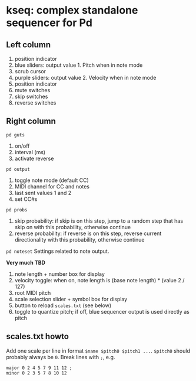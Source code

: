 # kseq: complex standalone sequencer for Pd

## Left column

1. position indicator
2. blue sliders: output value 1. Pitch when in note mode
3. scrub cursor
4. purple sliders: output value 2. Velocity when in note mode
5. position indicator
6. mute switches
7. skip switches
8. reverse switches

## Right column

`pd guts`
1. on/off
2. interval (ms)
3. activate reverse

`pd output`
1. toggle note mode (default CC)
2. MIDI channel for CC and notes
3. last sent values 1 and 2
4. set CC#s

`pd probs`
1. skip probability: if skip is on this step, jump to a random step that has skip on with this probability, otherwise continue
2. reverse probability: if reverse is on this step, reverse current directionality with this probability, otherwise continue

`pd noteset`
Settings related to note output.

**Very much TBD**

1. note length + number box for display 
2. velocity toggle: when on, note length is (base note length) * (value 2 / 127)
3. root MIDI pitch
4. scale selection slider + symbol box for display
5. button to reload `scales.txt` (see below)
6. toggle to quantize pitch; if off, blue sequencer output is used directly as pitch

## scales.txt howto
Add one scale per line in format `$name $pitch0 $pitch1 ...`.
`$pitch0` should probably always be `0`.
Break lines with `;`, e.g.
```
major 0 2 4 5 7 9 11 12 ;
minor 0 2 3 5 7 8 10 12
```
